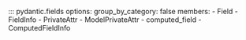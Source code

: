 ::: pydantic.fields
    options:
      group_by_category: false
      members:
        - Field
        - FieldInfo
        - PrivateAttr
        - ModelPrivateAttr
        - computed_field
        - ComputedFieldInfo

